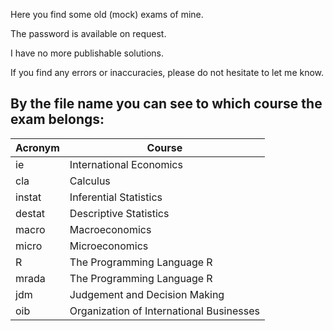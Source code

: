 Here you find some old (mock) exams of mine.

The password is available on request.

I have no more publishable solutions. 

If you find any errors or inaccuracies, please do not hesitate to let me know.

## By the file name you can see to which course the exam belongs:

| Acronym | Course |
| ----------- | ----------- |
| ie | 	International Economics| 
| cla | 	Calculus| 
| instat |	Inferential Statistics| 
| destat |	Descriptive Statistics| 
| macro |	Macroeconomics| 
| micro |	Microeconomics| 
| R	| The Programming Language R| 
| mrada |	The Programming Language R| 
| jdm	| Judgement and Decision Making| 
| oib	| Organization of International Businesses| 	
